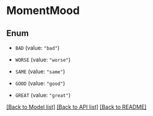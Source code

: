 # MomentMood

## Enum


* `BAD` (value: `"bad"`)

* `WORSE` (value: `"worse"`)

* `SAME` (value: `"same"`)

* `GOOD` (value: `"good"`)

* `GREAT` (value: `"great"`)


[[Back to Model list]](../README.md#documentation-for-models) [[Back to API list]](../README.md#documentation-for-api-endpoints) [[Back to README]](../README.md)


